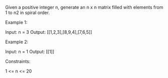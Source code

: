 Given a positive integer n, generate an n x n matrix filled with elements from 1 to n2 in spiral order.

Example 1:

Input: n = 3
Output: [[1,2,3],[8,9,4],[7,6,5]]

Example 2:

Input: n = 1
Output: [[1]]

Constraints:

1 <= n <= 20
